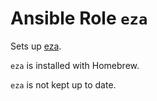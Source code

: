 # Ansible Role `eza`

Sets up [eza](https://github.com/eza-community/eza).

`eza` is installed with Homebrew.

`eza` is not kept up to date.
